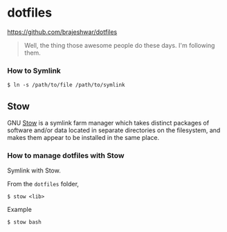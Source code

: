 # dotfiles

https://github.com/brajeshwar/dotfiles

> Well, the thing those awesome people do these days. I'm following them.

### How to Symlink

```
$ ln -s /path/to/file /path/to/symlink
```

## Stow

GNU [Stow](https://www.gnu.org/software/stow/) is a symlink farm manager which takes distinct packages of software and/or data located in separate directories on the filesystem, and makes them appear to be installed in the same place.

### How to manage dotfiles with Stow

Symlink with Stow.

From the `dotfiles` folder,

`$ stow <lib>`

Example

`$ stow bash`
